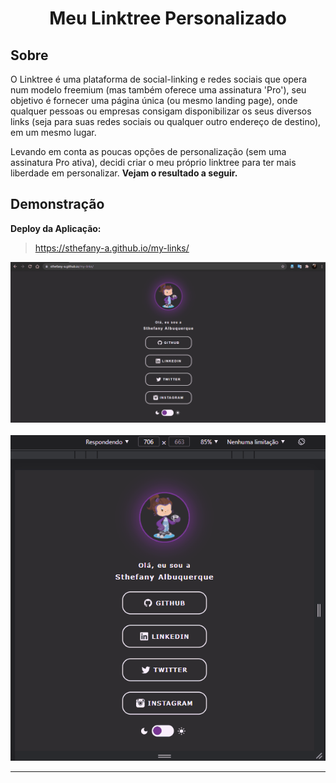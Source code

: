 <h1 align="center"> Meu Linktree Personalizado </h1>

## Sobre

O Linktree é uma plataforma de social-linking e redes sociais que opera num modelo freemium (mas também oferece uma assinatura 'Pro'), seu objetivo é fornecer uma página única (ou mesmo landing page), onde qualquer pessoas ou empresas consigam disponibilizar os seus diversos links (seja para suas redes sociais ou qualquer outro endereço de destino), em um mesmo lugar.

Levando em conta as poucas opções de personalização (sem uma assinatura Pro ativa), decidi criar o meu próprio linktree para ter mais liberdade em personalizar. **Vejam o resultado a seguir.**

## Demonstração

**Deploy da Aplicação:**
> https://sthefany-a.github.io/my-links/

![My Linktree Demo](./assets/img/demo-my-linktree.gif)
<br><br/>
![My Linktree Demo Responsive](./assets/img/demo-my-linktree-responsivo.gif)
<hr> 

